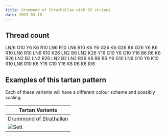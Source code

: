 ```yaml
---
title: Drummond of Strathallan with 65 stripes
date: 2023-03-18
---
```



## Thread count
LN/6 G10 Y6 K6 R10 LN6 R10 LN6 R10 K6 Y6 G26 K6 G26 K6 G26 Y6 K6 R10 LN6 R10 LN6 R10 K26 LN2 B6 LN2 K26 Y16 G10 Y6 G10 Y16 B6 R6 K6 R26 LN2 B2 LN2 R26 LN2 B2 LN2 R26 K6 R6 B6 Y6 G10 LN6 G10 Y6 K10 R10 LN6 R10 K6 Y16 G10 Y16 K6 R6 K6 R/6

## Examples of this tartan pattern
Each of these variants will have a different colour scheme and possibly scaling.

| Tartan Variants |
|---------|
| [Drummond of Strathallan](/variants/ln/6/g10/y6/k6/r10/ln6/r10/ln6/r10/k6/y6/g26/k6/g26/k6/g26/y6/k6/r10/ln6/r10/ln6/r10/k26/ln2/b6/ln2/k26/y16/g10/y6/g10/y16/b6/r6/k6/r26/ln2/b2/ln2/r26/ln2/b2/ln2/r26/k6/r6/b6/y6/g10/ln6/g10/y6/k10/r10/ln6/r10/k6/y16/g10/y16/k6/r6/k6/r/6-b304080-g008000-k000000-lne0e0e0-rc00000-yf0c000/)|
|![Sett](/variants/ln/6/g10/y6/k6/r10/ln6/r10/ln6/r10/k6/y6/g26/k6/g26/k6/g26/y6/k6/r10/ln6/r10/ln6/r10/k26/ln2/b6/ln2/k26/y16/g10/y6/g10/y16/b6/r6/k6/r26/ln2/b2/ln2/r26/ln2/b2/ln2/r26/k6/r6/b6/y6/g10/ln6/g10/y6/k10/r10/ln6/r10/k6/y16/g10/y16/k6/r6/k6/r/6-b304080-g008000-k000000-lne0e0e0-rc00000-yf0c000/sett.png)|

